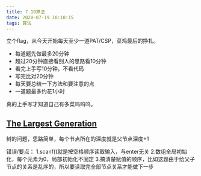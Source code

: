 ```yaml
---
title: 7.19算法
date: 2020-07-19 18:10:15
tags: 算法
---
```


立个flag，从今天开始每天至少一道PAT/CSP，菜鸡最后的挣扎。

* 每道题先做最多20分钟
* 超过20分钟直接看别人的思路看10分钟
* 看完上手写10分钟，不看代码
* 写完比对20分钟
* 每天要总结一下方法和要注意的点
* 一道题最多约花1小时

真的上手写才知道自己有多菜呜呜呜。

## [The Largest Generation](https://www.nowcoder.com/questionTerminal/324faf954885435ba3b1c9bbd2a7a81e)

树的问题，思路简单，每个节点所在的深度就是父节点深度+1

错误/要点：
1.scanf()就是按空格顺序读取输入，与enter无关
2.数组全局初始化，每个元素为0，局部初始化不固定
3.搞清楚赋值的顺序，比如这题由于给父子节点的关系是乱序的，所以要读取完全部节点关系才能做下一步
